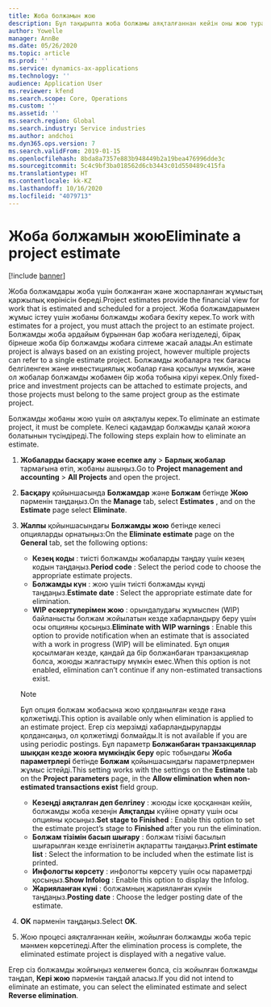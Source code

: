 ```yaml
---
title: Жоба болжамын жою
description: Бұл тақырыпта жоба болжамы аяқталғаннан кейін оны жою туралы ақпарат берілген.
author: Yowelle
manager: AnnBe
ms.date: 05/26/2020
ms.topic: article
ms.prod: ''
ms.service: dynamics-ax-applications
ms.technology: ''
audience: Application User
ms.reviewer: kfend
ms.search.scope: Core, Operations
ms.custom: ''
ms.assetid: ''
ms.search.region: Global
ms.search.industry: Service industries
ms.author: andchoi
ms.dyn365.ops.version: 7
ms.search.validFrom: 2019-01-15
ms.openlocfilehash: 8bda8a7357e883b948449b2a19bea476996dde3c
ms.sourcegitcommit: 5c4c9bf3ba018562d6cb3443c01d550489c415fa
ms.translationtype: HT
ms.contentlocale: kk-KZ
ms.lasthandoff: 10/16/2020
ms.locfileid: "4079713"
---
```

# <a name="eliminate-a-project-estimate"></a><span data-ttu-id="c7c5c-103">Жоба болжамын жою</span><span class="sxs-lookup"><span data-stu-id="c7c5c-103">Eliminate a project estimate</span></span>

[!include [banner](../includes/banner.md)]

<span data-ttu-id="c7c5c-104">Жоба болжамдары жоба үшін болжанған және жоспарланған жұмыстың қаржылық көрінісін береді.</span><span class="sxs-lookup"><span data-stu-id="c7c5c-104">Project estimates provide the financial view for work that is estimated and scheduled for a project.</span></span> <span data-ttu-id="c7c5c-105">Жоба болжамдарымен жұмыс істеу үшін жобаны болжамды жобаға бекіту керек.</span><span class="sxs-lookup"><span data-stu-id="c7c5c-105">To work with estimates for a project, you must attach the project to an estimate project.</span></span> <span data-ttu-id="c7c5c-106">Болжамды жоба әрдайым бұрыннан бар жобаға негізделеді, бірақ бірнеше жоба бір болжамды жобаға сілтеме жасай алады.</span><span class="sxs-lookup"><span data-stu-id="c7c5c-106">An estimate project is always based on an existing project, however multiple projects can refer to a single estimate project.</span></span> <span data-ttu-id="c7c5c-107">Болжамды жобаларға тек бағасы белгіленген және инвестициялық жобалар ғана қосылуы мүмкін, және ол жобалар болжамды жобамен бір жоба тобына кіруі керек.</span><span class="sxs-lookup"><span data-stu-id="c7c5c-107">Only fixed-price and investment projects can be attached to estimate projects, and those projects must belong to the same project group as the estimate project.</span></span>

<span data-ttu-id="c7c5c-108">Болжамды жобаны жою үшін ол аяқталуы керек.</span><span class="sxs-lookup"><span data-stu-id="c7c5c-108">To eliminate an estimate project, it must be complete.</span></span> <span data-ttu-id="c7c5c-109">Келесі қадамдар болжамды қалай жоюға болатынын түсіндіреді.</span><span class="sxs-lookup"><span data-stu-id="c7c5c-109">The following steps explain how to eliminate an estimate.</span></span>

1. <span data-ttu-id="c7c5c-110">**Жобаларды басқару және есепке алу** > **Барлық жобалар** тармағына өтіп, жобаны ашыңыз.</span><span class="sxs-lookup"><span data-stu-id="c7c5c-110">Go to **Project management and accounting** > **All Projects** and open the project.</span></span> 
2. <span data-ttu-id="c7c5c-111">**Басқару** қойыншасында **Болжамдар** және **Болжам** бетінде **Жою** пәрменін таңдаңыз.</span><span class="sxs-lookup"><span data-stu-id="c7c5c-111">On the **Manage** tab, select **Estimates** , and on the **Estimate** page select **Eliminate**.</span></span>
3. <span data-ttu-id="c7c5c-112">**Жалпы** қойыншасындағы **Болжамды жою** бетінде келесі опцияларды орнатыңыз:</span><span class="sxs-lookup"><span data-stu-id="c7c5c-112">On the **Eliminate estimate** page on the **General** tab, set the following options:</span></span>

   - <span data-ttu-id="c7c5c-113">**Кезең коды** : тиісті болжамды жобаларды таңдау үшін кезең кодын таңдаңыз.</span><span class="sxs-lookup"><span data-stu-id="c7c5c-113">**Period code** : Select the period code to choose the appropriate estimate projects.</span></span> 
   - <span data-ttu-id="c7c5c-114">**Болжамды күн** : жою үшін тиісті болжамды күнді таңдаңыз.</span><span class="sxs-lookup"><span data-stu-id="c7c5c-114">**Estimate date** : Select the appropriate estimate date for elimination.</span></span>
   - <span data-ttu-id="c7c5c-115">**WIP ескертулерімен жою** : орындалудағы жұмыспен (WIP) байланысты болжам жойылатын кезде хабарландыру беру үшін осы опцияны қосыңыз.</span><span class="sxs-lookup"><span data-stu-id="c7c5c-115">**Eliminate with WIP warnings** : Enable this option to provide notification when an estimate that is associated with a work in progress (WIP) will be eliminated.</span></span> <span data-ttu-id="c7c5c-116">Бұл опция қосылмаған кезде, қандай да бір болжанбаған транзакциялар болса, жоюды жалғастыру мүмкін емес.</span><span class="sxs-lookup"><span data-stu-id="c7c5c-116">When this option is not enabled, elimination can’t continue if any non-estimated transactions exist.</span></span> 
   > [!NOTE]
   > <span data-ttu-id="c7c5c-117">Бұл опция болжам жобасына жою қолданылған кезде ғана қолжетімді.</span><span class="sxs-lookup"><span data-stu-id="c7c5c-117">This option is available only when elimination is applied to an estimate project.</span></span> <span data-ttu-id="c7c5c-118">Егер сіз мерзімді хабарландыруларды қолдансаңыз, ол қолжетімді болмайды.</span><span class="sxs-lookup"><span data-stu-id="c7c5c-118">It is not available if you are using periodic postings.</span></span> <span data-ttu-id="c7c5c-119">Бұл параметр **Болжанбаған транзакциялар шыққан кезде жоюға мүмкіндік беру** өріс тобындағы **Жоба параметрлері** бетінде **Болжам** қойыншасындағы параметрлермен жұмыс істейді.</span><span class="sxs-lookup"><span data-stu-id="c7c5c-119">This setting works with the settings on the **Estimate** tab on the **Project parameters** page, in the **Allow elimination when non-estimated transactions exist** field group.</span></span>
   - <span data-ttu-id="c7c5c-120">**Кезеңді аяқталған деп белгілеу** : жоюды іске қосқаннан кейін, болжамды жоба кезеңін **Аяқталды** күйіне орнату үшін осы опцияны қосыңыз.</span><span class="sxs-lookup"><span data-stu-id="c7c5c-120">**Set stage to Finished** : Enable this option to set the estimate project’s stage to **Finished** after you run the elimination.</span></span>
   - <span data-ttu-id="c7c5c-121">**Болжам тізімін басып шығару** : болжам тізімі басылып шығарылған кезде енгізілетін ақпаратты таңдаңыз.</span><span class="sxs-lookup"><span data-stu-id="c7c5c-121">**Print estimate list** : Select the information to be included when the estimate list is printed.</span></span>
   - <span data-ttu-id="c7c5c-122">**Инфологты көрсету** : инфологты көрсету үшін осы параметрді қосыңыз.</span><span class="sxs-lookup"><span data-stu-id="c7c5c-122">**Show Infolog** : Enable this option to display the Infolog.</span></span>
   - <span data-ttu-id="c7c5c-123">**Жарияланған күні** : болжамның жарияланған күнін таңдаңыз.</span><span class="sxs-lookup"><span data-stu-id="c7c5c-123">**Posting date** : Choose the ledger posting date of the estimate.</span></span>

4.  <span data-ttu-id="c7c5c-124">**OK** пәрменін таңдаңыз.</span><span class="sxs-lookup"><span data-stu-id="c7c5c-124">Select **OK**.</span></span>
5. <span data-ttu-id="c7c5c-125">Жою процесі аяқталғаннан кейін, жойылған болжамды жоба теріс мәнмен көрсетіледі.</span><span class="sxs-lookup"><span data-stu-id="c7c5c-125">After the elimination process is complete, the eliminated estimate project is displayed with a negative value.</span></span> 

<span data-ttu-id="c7c5c-126">Егер сіз болжамды жойғыңыз келмеген болса, сіз жойылған болжамды таңдап, **Кері жою** пәрменін таңдай аласыз.</span><span class="sxs-lookup"><span data-stu-id="c7c5c-126">If you did not intend to eliminate an estimate, you can select the eliminated estimate and select **Reverse elimination**.</span></span>   

